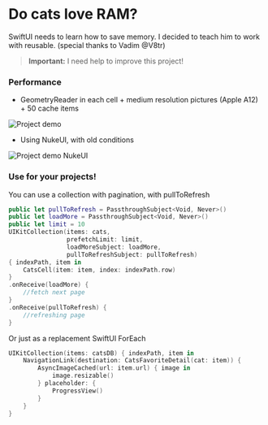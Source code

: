 # Do cats love RAM?
SwiftUI needs to learn how to save memory. I decided to teach him to work with reusable.
(special thanks to Vadim @V8tr)
> **Important:** I need help to improve this project!

### Performance
* GeometryReader in each cell + medium resolution pictures (Apple A12) + 50 cache items

![Project demo](screenrecording.gif)

* Using NukeUI, with old conditions

![Project demo NukeUI](screenrecordingNukeUI.gif)

### Use for your projects!
You can use a collection with pagination, with pullToRefresh
```swift
public let pullToRefresh = PassthroughSubject<Void, Never>()
public let loadMore = PassthroughSubject<Void, Never>()
public let limit = 10
UIKitCollection(items: cats,
                prefetchLimit: limit,
                loadMoreSubject: loadMore,
                pullToRefreshSubject: pullToRefresh)
{ indexPath, item in
    CatsCell(item: item, index: indexPath.row)
}
.onReceive(loadMore) {
    //fetch next page
}
.onReceive(pullToRefresh) {
    //refreshing page
}
```

Or just as a replacement SwiftUI ForEach
```swift
UIKitCollection(items: catsDB) { indexPath, item in
    NavigationLink(destination: CatsFavoriteDetail(cat: item)) {
        AsyncImageCached(url: item.url) { image in
            image.resizable()
        } placeholder: {
            ProgressView()
        }
    }
}
```
